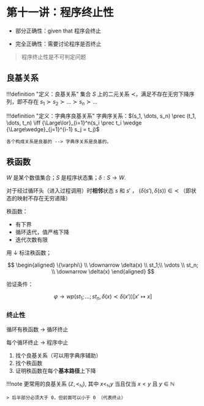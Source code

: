 # 第十一讲：程序终止性

* 部分正确性：given that 程序会终止

* 完全正确性：需要讨论程序是否终止

> 程序终止性是不可判定问题

## 良基关系

!!!definition "定义：良基关系"
    集合 $S$ 上的二元关系 $\prec$，满足不存在无穷下降序列，即不存在 $s_1 \succ s_2 \succ \dots \succ s_n \succ \dots$

!!!definition "定义：字典序良基关系"
    字典序关系：$(s_1, \dots, s_n) \prec (t_1, \dots, t_n) \iff {\Large\lor}_{i=1}^n(s_i \prec t_i  \wedge {\Large\wedge}_{j=1}^{i-1} s_j = t_j)$

    各个构成关系是良基的 --> 字典序关系是良基的。


## 秩函数

$W$ 是某个数值集合；$S$ 是程序状态集；$\delta:  S \to W$. 

对于经过循环头（进入过程调用）时**相邻**状态 $s$ 和 $s'$ ， $(\delta(s'), \delta(s)) \in \prec$ （即状态的映射不存在无穷递降）

秩函数：

* 有下界
* 循环迭代，值严格下降
* 迭代次数有限

用 $\downarrow$ 标注秩函数；

$$
\begin{aligned}
\{\varphi\} \\
\downarrow \delta(x) \\
st_1;\\
\vdots \\
st_n; \\
\downarrow \delta(x)
\end{aligned}
$$

验证条件：

$$
\varphi \to wp(st_1;\dots;st_n, \delta(x) \prec \delta(x'))[x' \mapsto x]
$$

### 终止性

循环有秩函数 -> 循环终止

每个循环终止 -> 程序中止

1. 找个良基关系（可以用字典序辅助）
2. 找个秩函数
3. 证明秩函数在每个**基本路径**上下降


!!!note 更常用的良基关系
    $(\mathbb Z, <_\mathbb N)$, 其中 $x <_\mathbb N y$ 当且仅当 $x < y$ 且 $y \in \mathbb N$

    > 后半部分必须大于 0，但前面可以小于 0 （代表终止）
